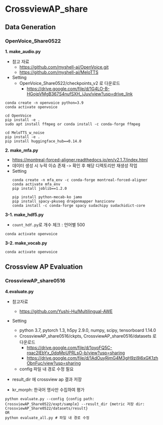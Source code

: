 # CrossviewAP_share

## Data Generation
### OpenVoice_Share0522
**1. make_audio.py**
- 참고 자료
  - https://github.com/myshell-ai/OpenVoice.git
  - https://github.com/myshell-ai/MeloTTS
- Setting
  - OpenVoice_Share0522/checkpoints_v2 로 다운로드
    - https://drive.google.com/file/d/1G4LO-B-HGojpVMgB367S4nufSXH_jJuv/view?usp=drive_link
```
conda create -n openvoice python=3.9
conda activate openvoice

cd OpenVoice
pip install -e .
sudo apt install ffmpeg or conda install -c conda-forge ffmpeg

cd MeloTTS_w_noise
pip install -e .
pip install huggingface_hub==0.14.0 
```

**2. make_mfa.py**
- https://montreal-forced-aligner.readthedocs.io/en/v2.1.7/index.html
- 데이터 생성 시 누락 이슈 존재 -> 확인 후 해당 디렉토리만 재생성 작업
- Setting
  ```
  conda create -n mfa_env -c conda-forge montreal-forced-aligner
  conda activate mfa_env
  pip install joblib==1.2.0
  
  pip install python-mecab-ko jamo
  pip install spacy-pkuseg dragonmapper hanziconv
  conda install -c conda-forge spacy sudachipy sudachidict-core
  ```
**3-1. make_hdf5.py**
- `count_hdf.py`로 개수 체크 : 언어별 500
```
conda activate openvoice
```

**3-2. make_vocab.py**
```
conda activate openvoice
```
## Crossview AP Evaluation
### CrossviewAP_share0516
**4.evaluate.py**
- 참고자료
  - https://github.com/Yushi-Hu/Multilingual-AWE
- Setting
  - python 3.7, pytorch 1.3, h5py 2.9.0, numpy, scipy, tensorboard 1.14.0
  - CrossviewAP_share0516/ckpts, CrossviewAP_share0516/datasets 로 다운로드
    - https://drive.google.com/file/d/1oyoFQ5C-rqac2lEbYx_0dqMpUPRLsO-b/view?usp=sharing
    - https://drive.google.com/file/d/1AdOuyRjmG4M3gH9zi9i6xGK1zhObnFuc/view?usp=sharing
  - config 파일 내 경로 수정 필요
  
- result_dir 에 crossview ap 결과 저장
- kr_morph: 한국어 명사만 수집하여 평가
```
python evaluate.py --config {config path: CrossviewAP_Share0522/expt/sample} --result_dir {metric 저장 dir: CrossviewAP_Share0522/datasets/result}
OR
python evaluate_all.py # 파일 내 경로 수정
```
